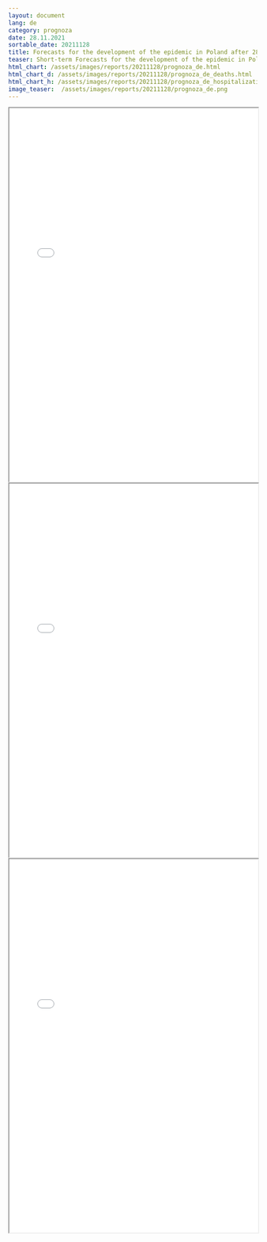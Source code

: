 ```yaml
---
layout: document
lang: de
category: prognoza
date: 28.11.2021
sortable_date: 20211128
title: Forecasts for the development of the epidemic in Poland after 28.11.2021
teaser: Short-term Forecasts for the development of the epidemic in Poland.
html_chart: /assets/images/reports/20211128/prognoza_de.html
html_chart_d: /assets/images/reports/20211128/prognoza_de_deaths.html
html_chart_h: /assets/images/reports/20211128/prognoza_de_hospitalizations.html
image_teaser:  /assets/images/reports/20211128/prognoza_de.png
---
```


<div style="text-align: center" class="row 80%">
    <span class="image fit">
        <iframe src="{{ page.html_chart }}" alt="" style="width: 100%; height:54em;"></iframe>
    </span>
</div>


<div style="text-align: center" class="row 80%">
    <span class="image fit">
        <iframe src="{{ page.html_chart_d }}" alt="" style="width: 100%; height:54em;"></iframe>
    </span>
</div>

<div style="text-align: center" class="row 80%">
    <span class="image fit">
        <iframe src="{{ page.html_chart_h }}" alt="" style="width: 100%; height:54em;"></iframe>
    </span>
</div>
